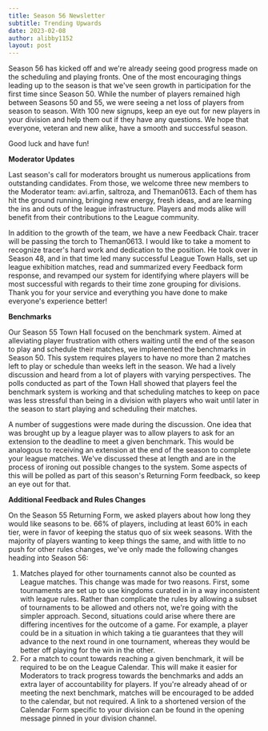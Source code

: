 ```yaml
---
title: Season 56 Newsletter
subtitle: Trending Upwards
date: 2023-02-08
author: alibby1152
layout: post
---
```

Season 56 has kicked off and we're already seeing good progress made on the scheduling and playing fronts. One of the most encouraging things leading up to the season is that we've seen growth in participation for the first time since Season 50. While the number of players remained high between Seasons 50 and 55, we were seeing a net loss of players from season to season. With 100 new signups, keep an eye out for new players in your division and help them out if they have any questions. We hope that everyone, veteran and new alike, have a smooth and successful season. 

Good luck and have fun!

**M﻿oderator Updates**

Last season's call for moderators brought us numerous applications from outstanding candidates. From those, we welcome three new members to the Moderator team: avi.arfin, saltroza, and Theman0613. Each of them has hit the ground running, bringing new energy, fresh ideas, and are learning the ins and outs of the league infrastructure. Players and mods alike will benefit from their contributions to the League community. 

In addition to the growth of the team, we have a new Feedback Chair. tracer will be passing the torch to Theman0613. I would like to take a moment to recognize tracer's hard work and dedication to the position. He took over in Season 48, and in that time led many successful League Town Halls, set up league exhibition matches, read and summarized every Feedback form response, and revamped our system for identifying where players will be most successful with regards to their time zone grouping for divisions. Thank you for your service and everything you have done to make everyone's experience better!

**B﻿enchmarks**

Our Season 55 Town Hall focused on the benchmark system. Aimed at alleviating player frustration with others waiting until the end of the season to play and schedule their matches, we implemented the benchmarks in Season 50. This system requires players to have no more than 2 matches left to play or schedule than weeks left in the season. We had a lively discussion and heard from a lot of players with varying perspectives. The polls conducted as part of the Town Hall showed that players feel the benchmark system is working and that scheduling matches to keep on pace was less stressful than being in a division with players who wait until later in the season to start playing and scheduling their matches.

A number of suggestions were made during the discussion. One idea that was brought up by a league player was to allow players to ask for an extension to the deadline to meet a given benchmark. This would be analogous to receiving an extension at the end of the season to complete your league matches. We've discussed these at length and are in the process of ironing out possible changes to the system. Some aspects of this will be polled as part of this season's Returning Form feedback, so keep an eye out for that.

**Additional Feedback and Rules Changes**

On the Season 55 Returning Form, we asked players about how long they would like seasons to be. 66% of players, including at least 60% in each tier, were in favor of keeping the status quo of six week seasons. With the majority of players wanting to keep things the same, and with little to no push for other rules changes, we've only made the following changes heading into Season 56:

1. Matches played for other tournaments cannot also be counted as League matches. This change was made for two reasons. First, some tournaments are set up to use kingdoms curated in in a way inconsistent with league rules. Rather than complicate the rules by allowing a subset of tournaments to be allowed and others not, we're going with the simpler approach. Second, situations could arise where there are differing incentives for the outcome of a game. For example, a player could be in a situation in which taking a tie guarantees that they will advance to the next round in one tournament, whereas they would be better off playing for the win in the other.
2. For a match to count towards reaching a given benchmark, it will be required to be on the League Calendar. This will make it easier for Moderators to track progress towards the benchmarks and adds an extra layer of accountability for players. If you're already ahead of or meeting the next benchmark, matches will be encouraged to be added to the calendar, but not required. A link to a shortened version of the Calendar Form specific to your division can be found in the opening message pinned in your division channel.